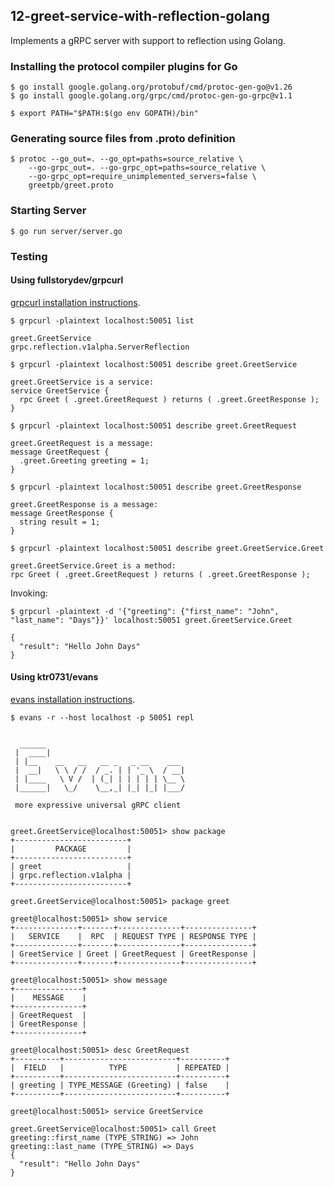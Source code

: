 ## 12-greet-service-with-reflection-golang

Implements a gRPC server with support to reflection using Golang.

### Installing the protocol compiler plugins for Go

```shell
$ go install google.golang.org/protobuf/cmd/protoc-gen-go@v1.26
$ go install google.golang.org/grpc/cmd/protoc-gen-go-grpc@v1.1

$ export PATH="$PATH:$(go env GOPATH)/bin"
```

### Generating source files from .proto definition

```shell
$ protoc --go_out=. --go_opt=paths=source_relative \
    --go-grpc_out=. --go-grpc_opt=paths=source_relative \
    --go-grpc_opt=require_unimplemented_servers=false \
    greetpb/greet.proto
```

### Starting Server

`$ go run server/server.go`

### Testing

#### Using fullstorydev/grpcurl

[grpcurl installation instructions](https://github.com/fullstorydev/grpcurl#installation).

`$ grpcurl -plaintext localhost:50051 list`

```
greet.GreetService
grpc.reflection.v1alpha.ServerReflection
```

`$ grpcurl -plaintext localhost:50051 describe greet.GreetService`

```
greet.GreetService is a service:
service GreetService {
  rpc Greet ( .greet.GreetRequest ) returns ( .greet.GreetResponse );
}
```

`$ grpcurl -plaintext localhost:50051 describe greet.GreetRequest`

```
greet.GreetRequest is a message:
message GreetRequest {
  .greet.Greeting greeting = 1;
}
```

`$ grpcurl -plaintext localhost:50051 describe greet.GreetResponse`

```
greet.GreetResponse is a message:
message GreetResponse {
  string result = 1;
}
```

`$ grpcurl -plaintext localhost:50051 describe greet.GreetService.Greet`

```
greet.GreetService.Greet is a method:
rpc Greet ( .greet.GreetRequest ) returns ( .greet.GreetResponse );
```

Invoking:

`$ grpcurl -plaintext -d '{"greeting": {"first_name": "John", "last_name": "Days"}}' localhost:50051 greet.GreetService.Greet`

```
{
  "result": "Hello John Days"
}
```


#### Using ktr0731/evans

[evans installation instructions](https://github.com/ktr0731/evans#installation).

`$ evans -r --host localhost -p 50051 repl`

```

  ______
 |  ____|
 | |__    __   __   __ _   _ __    ___
 |  __|   \ \ / /  / _. | | '_ \  / __|
 | |____   \ V /  | (_| | | | | | \__ \
 |______|   \_/    \__,_| |_| |_| |___/

 more expressive universal gRPC client


greet.GreetService@localhost:50051> show package
+-------------------------+
|         PACKAGE         |
+-------------------------+
| greet                   |
| grpc.reflection.v1alpha |
+-------------------------+

greet.GreetService@localhost:50051> package greet

greet@localhost:50051> show service
+--------------+-------+--------------+---------------+
|   SERVICE    |  RPC  | REQUEST TYPE | RESPONSE TYPE |
+--------------+-------+--------------+---------------+
| GreetService | Greet | GreetRequest | GreetResponse |
+--------------+-------+--------------+---------------+

greet@localhost:50051> show message
+---------------+
|    MESSAGE    |
+---------------+
| GreetRequest  |
| GreetResponse |
+---------------+

greet@localhost:50051> desc GreetRequest
+----------+-------------------------+----------+
|  FIELD   |          TYPE           | REPEATED |
+----------+-------------------------+----------+
| greeting | TYPE_MESSAGE (Greeting) | false    |
+----------+-------------------------+----------+

greet@localhost:50051> service GreetService

greet.GreetService@localhost:50051> call Greet
greeting::first_name (TYPE_STRING) => John
greeting::last_name (TYPE_STRING) => Days
{
  "result": "Hello John Days"
}
```
